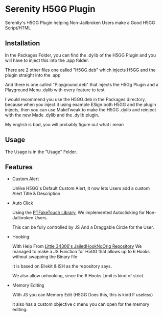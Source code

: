 # Serenity H5GG Plugin

Serenity's H5GG Plugin helping Non-Jailbroken Users make a Good H5GG Script/HTML

## Installation 

In the Packages Folder, you can find the .dylib of the H5GG Plugin and you will have to inject this into the .app folder.

There are 2 other files one called "H5GG.deb" which injects H5GG and the plugin straight into the .app

And there is one called "Playground.deb" that injects the H5Gg Plugin and a Playground Menu .dylib with every feature to test

I would recommend you use the H5GG.deb in the Packages directory, because when you inject it using example ESign both H5GG and the plugin injects, then you can use MakeTweak to make the H5GG .dylib and reinject with the new Made .dylib and the .dylib plugin.

My english is bad, you will probably figure out what i mean

## Usage

The Usage is in the "Usage" Folder.

## Features

- Custom Alert
  
  Unlike H5GG's Default Custom Alert,    it now lets Users add a custom Alert
  Title & Description.

- Auto Click
  
  Using the [PTFakeTouch Library](https://github.com/Ret70/PTFakeTouch),
  We implemented Autoclicking for Non-   Jailbroken Users.

  This can be fully controlled by JS
  And a Draggable Circle for the User.

- Hooking

  With Help From [Little 34306's JailedHookNoOrig Repository](https://github.com/34306/JailedHookNoOrig) We managed to make a JS Function for H5GG that allows up to 6 Hooks without swapping the Binary file

  It is based on Ellekit & iSH as the
  repository says.

  We also allow unhooking, since the 6
  Hooks Limit is kind of strict.

- Memory Editing
 
    With JS you can Memory Edit (H5GG      Does this, this is kind lf useless)

   it also has a custom objective c    menu you can open for the memory      editing.
    
